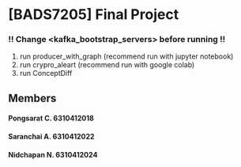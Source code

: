 # [BADS7205] Final Project
### !! Change <kafka_bootstrap_servers> before running !!
1. run producer_with_graph (recommend run with jupyter notebook)
2. run crypro_aleart (recommend run with google colab)
3. run ConceptDiff

## Members
#### Pongsarat C.	6310412018
#### Saranchai A.	6310412022
#### Nidchapan N.	6310412024
